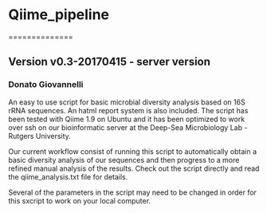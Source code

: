 # Qiime_pipeline
==============
## Version v0.3-20170415 - server version
### Donato Giovannelli

An easy to use script for basic microbial diversity analysis based on 16S rRNA sequences. An hatml report system is also included. The script has been tested with Qiime 1.9 on Ubuntu and it has been optimized to work over ssh on our bioinformatic server at the Deep-Sea Microbiology Lab - Rutgers University.

Our current workflow consist of running this script to automatically obtain a basic diversity analysis of our sequences and then progress to a more refined manual analysis of the results. Check out the script directly and read the qiime_analysis.txt file for details.

Several of the parameters in the script may need to be changed in order for this sxcript to work on your local computer.
